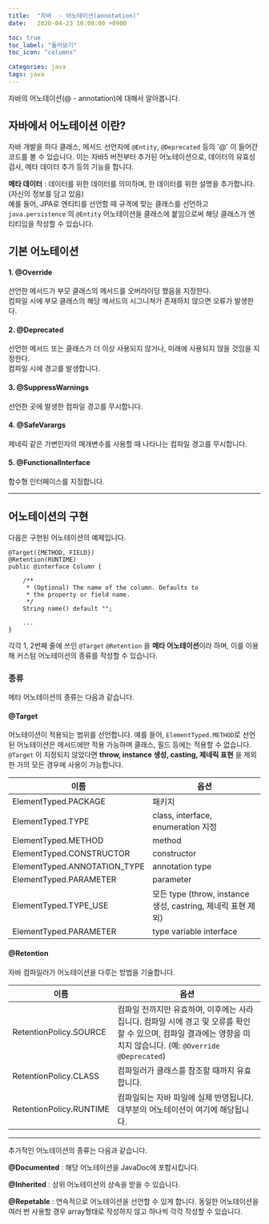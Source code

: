 ```yaml
---
title:  "자바  - 어노테이션(annotation)"
date:   2020-04-23 16:00:00 +0900

toc: true
toc_label: "둘러보기"
toc_icon: "columns"

categories: java
tags: java
---
```


자바의 어노테이션(@ - annotation)에 대해서 알아봅니다.

## 자바에서 어노테이션 이란?

자바 개발을 하다 클래스, 메서드 선언자에 `@Entity`, `@Deprecated` 등의 '@' 이 들어간 코드를 볼 수 있습니다.  이는 자바5 버전부터 추가된 어노테이션으로, 데이터의 유효성 검사,  메타 데이터 추가 등의 기능을 합니다.

**메타 데이터** : 데이터를 위한 데이터를 의미하며, 한 데이터를 위한 설명을 추가합니다.(자신의 정보를 담고 있음)  
예를 들어, JPA로 엔티티를 선언할 때 규격에 맞는 클래스를 선언하고 `java.persistence` 의 `@Entity` 어노테이션을 클래스에 붙임으로써 해당 클래스가 엔티티임을 작성할 수 있습니다.

## 기본 어노테이션

#### 1. @Override
선언한 메서드가 부모 클래스의 메서드를 오버라이딩 했음을 지정한다.  
컴파일 시에 부모 클래스의 해당 메서드의 시그니쳐가 존재하지 않으면 오류가 발생한다.

#### 2. @Deprecated
선언한 메서드 또는 클래스가 더 이상 사용되지 않거나, 미래에 사용되지 않을 것임을 지정한다.  
컴파일 시에 경고를 발생합니다.

#### 3. @SuppressWarnings
선언한 곳에 발생한 컴파일 경고를 무시합니다.

#### 4. @SafeVarargs
제네릭 같은 가변인자의 매개변수를 사용할 때 나타나는 컴파일 경고를 무시합니다.

#### 5. @FunctionalInterface
함수형 인터페이스를 지정합니다.

----

## 어노테이션의 구현

다음은 구현된 어노테이션의 예제입니다.

```
@Target({METHOD, FIELD}) 
@Retention(RUNTIME)
public @interface Column {

    /**
     * (Optional) The name of the column. Defaults to 
     * the property or field name.
     */
    String name() default "";

    ...
}
```

각각 1, 2번째 줄에 쓰인 `@Target` `@Retention` 을 **메타 어노테이션**이라 하며, 이를 이용해 커스텀 어노테이션의 종류를 작성할 수 있습니다.

### 종류

메타 어노테이션의 종류는 다음과 같습니다.

#### @Target

어노테이션이 적용되는 범위를 선언합니다. 예를 들어, `ElementTyped.METHOD`로 선언된 어노테이션은 메서드에만 적용 가능하며 클래스, 필드 등에는 적용할 수 없습니다.  
`@Target` 이 지정되지 않았다면 **throw, instance 생성, casting, 제네릭 표현** 을 제외한 거의 모든 경우에 사용이 가능합니다.

|이름|옵션|
|---|-----|
ElementTyped.PACKAGE|패키지
ElementTyped.TYPE|class, interface, enumeration 지정
ElementTyped.METHOD|method
ElementTyped.CONSTRUCTOR|constructor
ElementTyped.ANNOTATION_TYPE|annotation type
ElementTyped.PARAMETER|parameter
ElementTyped.TYPE_USE|모든 type (throw, instance생성, castring, 제네릭 표현 제외)
ElementTyped.PARAMETER|type variable interface

#### @Retention

자바 컴파일러가 어노테이션을 다루는 방법을 기술합니다.

|이름|옵션|
|---|-----|
RetentionPolicy.SOURCE|컴파일 전까지만 유효하며, 이후에는 사라집니다. 컴파일 시에 경고 및 오류를 확인할 수 있으며, 컴파일 결과에는 영향을 미치지 않습니다. (예: `@Override @Deprecated`)
RetentionPolicy.CLASS|컴파일러가 클래스를 참조할 때까지 유효합니다.
RetentionPolicy.RUNTIME|컴파일되는 자바 파일에 실제 반영됩니다. 대부분의 어노테이션이 여기에 해당됩니다.
----

추가적인 어노테이션의 종류는 다음과 같습니다.

**@Documented** : 해당 어노테이션을 JavaDoc에 포함시킵니다.

**@Inherited** : 상위 어노테이션의 상속을 받을 수 있습니다.

**@Repetable** : 연속적으로 어노테이션을 선언할 수 있게 합니다. 동일한 어노테이션을 여러 번 사용할 경우 array형태로 작성하지 않고 하나씩 각각 작성할 수 있습니다.